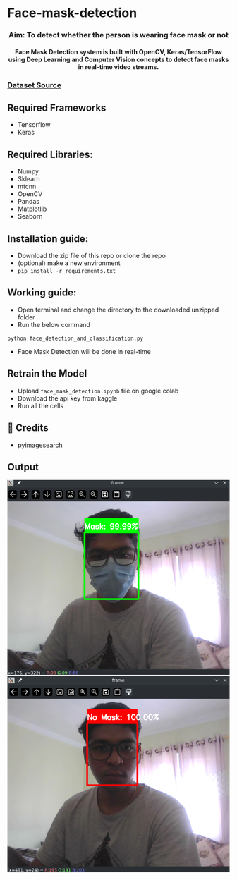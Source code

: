 # Face-mask-detection

<div align= "center">
  <h3> Aim: To detect whether the person is wearing face mask or not </h3>
</div>

<div align= "center">
  <h4>Face Mask Detection system is built with OpenCV, Keras/TensorFlow using Deep Learning and Computer Vision concepts to detect face masks in real-time video streams.</h4>
</div>

### <a href = "https://www.kaggle.com/wobotintelligence/face-mask-detection-dataset">Dataset Source</a>

## Required Frameworks

- Tensorflow
- Keras

## Required Libraries:

- Numpy
- Sklearn
- mtcnn
- OpenCV
- Pandas
- Matplotlib
- Seaborn

## Installation guide:

- Download the zip file of this repo or clone the repo
- (optional) make a new environment
- `pip install -r requirements.txt`

## Working guide:

- Open terminal and change the directory to the downloaded unzipped folder
- Run the below command

```
python face_detection_and_classification.py
```

- Face Mask Detection will be done in real-time

## Retrain the Model

- Upload `face_mask_detection.ipynb` file on google colab
- Download the api key from kaggle
- Run all the cells

## :clap: Credits

- <a href="https://www.pyimagesearch.com/2020/05/04/covid-19-face-mask-detector-with-opencv-keras-tensorflow-and-deep-learning/">pyimagesearch</a>

## Output

![Mask detect](./static/Mask_detect.png)
![No Mask detect](./static/No_mask_detect.png)
